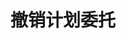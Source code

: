 ---
title: 撤销计划委托
position_number: 2
type: post
description: /az/future/trade/v1/entrust/cancel-plan
remark: Content-Type = application/x-www-form-urlencoded && application/json
parameters:
    -
        name: entrustId
        type: integer
        mandatory: true
        default: N/A
        description: 计划委托id
        ranges:
content_markdown: |-

               #### **限流规则**

               200/s/apikey
left_code_blocks:
    -
        code_block: "public void getKLine() {\r\n\tString text = HttpUtil.get(URL + \"/data/api/az/future/trade/v1/getKLine?market=btc_usdt&type=1min&since=0\");\r\n\tSystem.out.println(text);\r\n}"
        title: Java
        language: java
right_code_blocks:
    - code_block: |-
        {
          "error": {
            "code": "",
            "msg": ""
          },
          "msgInfo": "",
          "result": {},
          "returnCode": 0
        }
      title: Response
      language: json
---